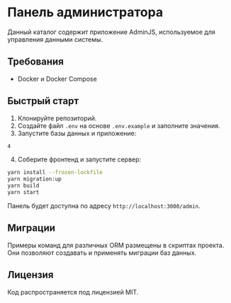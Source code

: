 <!-- Назначение файла: инструкция по запуску и настройке панели управления. -->
# Панель администратора

Данный каталог содержит приложение AdminJS, используемое для управления данными системы.

## Требования
- Docker и Docker Compose

## Быстрый старт
1. Клонируйте репозиторий.
2. Создайте файл `.env` на основе `.env.example` и заполните значения.
3. Запустите базы данных и приложение:
```bash
4
```
4. Соберите фронтенд и запустите сервер:
```bash
yarn install --frozen-lockfile
yarn migration:up
yarn build
yarn start
```

Панель будет доступна по адресу `http://localhost:3000/admin`.

## Миграции
Примеры команд для различных ORM размещены в скриптах проекта. Они позволяют создавать и применять миграции баз данных.

## Лицензия
Код распространяется под лицензией MIT.

